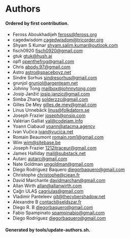# Authors

#### Ordered by first contribution.

- Feross Aboukhadijeh <feross@feross.org>
- cagedwisdom <cagedwisdom@tricorder.org>
- Shyam S Kumar <shyam.salim.kumar@outlook.com>
- fisch0920 <fisch0920@gmail.com>
- gtuk <gtuk@hush.ai>
- opfl <openthefrog@gmail.com>
- Chris <abody.97@gmail.com>
- Astro <astro@spaceboyz.net>
- Sindre Sorhus <sindresorhus@gmail.com>
- grunjol <grunjol@argenteam.net>
- Johnny Tong <mailbox@johnnytong.com>
- Josip Janžić <josip.janzic@gmail.com>
- Simba Zhang <solderzzc@gmail.com>
- Gilles De Mey <gilles.de.mey@gmail.com>
- Linus Unnebäck <linus@folkdatorn.se>
- Joseph Frazier <joseph@onsip.com>
- Valérian Galliat <val@codejam.info>
- Yoann Ciabaud <yoann@atacma.agency>
- Ivan Vučica <ivan@vucica.net>
- Romain Beaumont <romain.rom1@gmail.com>
- Wim <wim@sitebase.be>
- Joseph Frazier <1212jtraceur@gmail.com>
- James Halliday <mail@substack.net>
- Autarc <autarc@gmail.com>
- Nate Goldman <ungoldman@gmail.com>
- Diego Rodríguez Baquero <diegorbaquero@gmail.com>
- Christophe <christophe@cjean.fr>
- David Marchante <davidmarchan@gmail.com>
- Allan Wirth <allan@allanwirth.com>
- Çağrı ULAŞ <cagriulas@gmail.com>
- Vladimir Panteleev <git@thecybershadow.net>
- Alexandre B <contact@seldszar.fr>
- Diego R. B <diegorbaquero@gmail.com>
- Fabio Spampinato <spampinabio@gmail.com>
- Diego Rodríguez <diegorbaquero@gmail.com>

#### Generated by tools/update-authors.sh.

